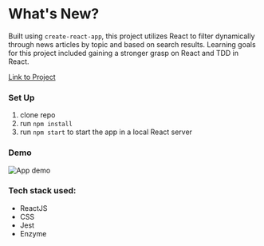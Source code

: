 # What's New?

Built using `create-react-app`, this project utilizes React to filter dynamically through news articles by topic and based on search results. Learning goals for this project included gaining a stronger grasp on React and TDD in React.

[Link to Project](https://vpabraham.github.io/whats-new/)
### Set Up

1. clone repo
2. run `npm install`
3. run `npm start` to start the app in a local React server

### Demo


![App demo](https://media.giphy.com/media/THrcuCkNPCIepQ0g5V/giphy.gif)

### Tech stack used:
- ReactJS
- CSS
- Jest
- Enzyme
